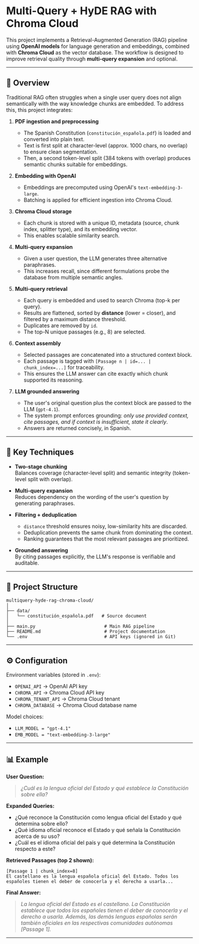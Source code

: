 # Multi-Query + HyDE RAG with Chroma Cloud

This project implements a Retrieval-Augmented Generation (RAG) pipeline using **OpenAI models** for language generation and embeddings, combined with **Chroma Cloud** as the vector database. The workflow is designed to improve retrieval quality through **multi-query expansion** and optional.

---

## 🚀 Overview

Traditional RAG often struggles when a single user query does not align semantically with the way knowledge chunks are embedded. To address this, this project integrates:

1. **PDF ingestion and preprocessing**  
   - The Spanish Constitution (`constitución_española.pdf`) is loaded and converted into plain text.
   - Text is first split at character-level (approx. 1000 chars, no overlap) to ensure clean segmentation.
   - Then, a second token-level split (384 tokens with overlap) produces semantic chunks suitable for embeddings.

2. **Embedding with OpenAI**  
   - Embeddings are precomputed using OpenAI's `text-embedding-3-large`.
   - Batching is applied for efficient ingestion into Chroma Cloud.

3. **Chroma Cloud storage**  
   - Each chunk is stored with a unique ID, metadata (source, chunk index, splitter type), and its embedding vector.
   - This enables scalable similarity search.

4. **Multi-query expansion**  
   - Given a user question, the LLM generates three alternative paraphrases.   
   - This increases recall, since different formulations probe the database from multiple semantic angles.

5. **Multi-query retrieval**  
   - Each query is embedded and used to search Chroma (top-k per query).  
   - Results are flattened, sorted by **distance** (lower = closer), and filtered by a maximum distance threshold.  
   - Duplicates are removed by `id`.  
   - The top-N unique passages (e.g., 8) are selected.

6. **Context assembly**  
   - Selected passages are concatenated into a structured context block.  
   - Each passage is tagged with `[Passage n | id=... | chunk_index=...]` for traceability.  
   - This ensures the LLM answer can cite exactly which chunk supported its reasoning.

7. **LLM grounded answering**  
   - The user's original question plus the context block are passed to the LLM (`gpt-4.1`).  
   - The system prompt enforces grounding: *only use provided context, cite passages, and if context is insufficient, state it clearly*.  
   - Answers are returned concisely, in Spanish.

---

## 🔑 Key Techniques

- **Two-stage chunking**  
  Balances coverage (character-level split) and semantic integrity (token-level split with overlap).

- **Multi-query expansion**  
  Reduces dependency on the wording of the user's question by generating paraphrases.

- **Filtering + deduplication**  
  - `distance` threshold ensures noisy, low-similarity hits are discarded.  
  - Deduplication prevents the same chunk from dominating the context.  
  - Ranking guarantees that the most relevant passages are prioritized.

- **Grounded answering**  
  By citing passages explicitly, the LLM's response is verifiable and auditable.

---

## 📂 Project Structure

```
multiquery-hyde-rag-chroma-cloud/
│
├── data/
│   └── constitución_española.pdf   # Source document
│
├── main.py                          # Main RAG pipeline
├── README.md                        # Project documentation
└── .env                             # API keys (ignored in Git)
```

---

## ⚙️ Configuration

Environment variables (stored in `.env`):

- `OPENAI_API` → OpenAI API key  
- `CHROMA_API` → Chroma Cloud API key  
- `CHROMA_TENANT_API` → Chroma Cloud tenant  
- `CHROMA_DATABASE` → Chroma Cloud database name  

Model choices:

- `LLM_MODEL = "gpt-4.1"`  
- `EMB_MODEL = "text-embedding-3-large"` 

---

## 📊 Example

**User Question:**  
> *¿Cuál es la lengua oficial del Estado y qué establece la Constitución sobre ella?*

**Expanded Queries:**  
- ¿Qué reconoce la Constitución como lengua oficial del Estado y qué determina sobre ello?  
- ¿Qué idioma oficial reconoce el Estado y qué señala la Constitución acerca de su uso?  
- ¿Cuál es el idioma oficial del país y qué determina la Constitución respecto a este?  

**Retrieved Passages (top 2 shown):**  
```
[Passage 1 | chunk_index=8]
El castellano es la lengua española oficial del Estado. Todos los españoles tienen el deber de conocerla y el derecho a usarla...
```

**Final Answer:**  
> *La lengua oficial del Estado es el castellano. La Constitución establece que todos los españoles tienen el deber de conocerla y el derecho a usarla. Además, las demás lenguas españolas serán también oficiales en las respectivas comunidades autónomas [Passage 1].*

---